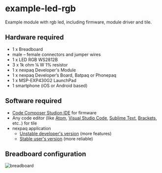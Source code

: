 # example-led-rgb
Example module with rgb led, including firmware, module driver and tile.

## Hardware required
- 1 x Breadboard
- male – female connectors and jumper wires
- 1 x LED RGB WS2812B
- 3 x 1k ohm ¼ W 1% resistor
- 1 x nexpaq Developer's Module
- 1 x nexpaq Developer’s Board, Batpaq or Phonepaq 
- 1 x MSP-EXP430G2 LaunchPad
- 1 smartphone (iOS or Android based)

## Software required
- [Code Composer Studion IDE][ccs] for firmware
- Any code editor (like [Atom][atom], [Visual Studio Code][vscode], [Sublime Text][sublime], [Brackets][brackets], etc..) for tile
- nexpaq application
  - [Unstable developer's version][unstableapp] (more features)
  - [Stable user's version][stableapp] (more reliable)

## Breadboard configuration
![breadboard]

[stableapp]: https://nexpaq.com/app
[unstableapp]: https://nexpaq.com/app-dev

[ccs]: http://www.ti.com/tool/CCSTUDIO
[atom]: https://atom.io/
[vscode]: https://code.visualstudio.com/
[sublime]: https://www.sublimetext.com/
[brackets]: http://brackets.io/

[breadboard]: https://github.com/nexpaq/example-led-rgb/raw/master/breadboard/led-rgb-example_bb.png "LED RGB Example"